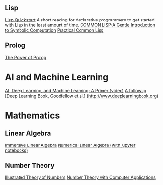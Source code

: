 ## Lisp
[Lisp Quickstart](https://cs.gmu.edu/~sean/lisp/LispTutorial.html#Lambda) A short reading for declarative programmers to get started with Lisp in the least amount of time.
[COMMON LISP:A Gentle Introduction to Symbolic Computation](https://www.cs.cmu.edu/~dst/LispBook/book.pdf)
[Practical Common Lisp](http://www.gigamonkeys.com/book/)

## Prolog
[The Power of Prolog](https://www.metalevel.at/prolog)

# AI and Machine Learning
[AI, Deep Learning, and Machine Learning: A Primer (video)](https://a16z.com/2016/06/10/ai-deep-learning-machines/)
[A followup](http://aiplaybook.a16z.com)
[Deep Learning Book, Goodfellow et.al.] (http://www.deeplearningbook.org)

# Mathematics

## Linear Algebra
[Immersive Linear Algebra](http://immersivemath.com/ila/index.html)
[Numerical Linear Algebra (with jupyter notebooks)](https://nbviewer.jupyter.org/github/fastai/numerical-linear-algebra/blob/master/nbs/0.%20Course%20Logistics.ipynb#Intro)

## Number Theory
[Illustrated Theory of Numbers](http://illustratedtheoryofnumbers.com/prog.html)
[Number Theory with Computer Applications](http://www.math.columbia.edu/department/rama/book.html)
